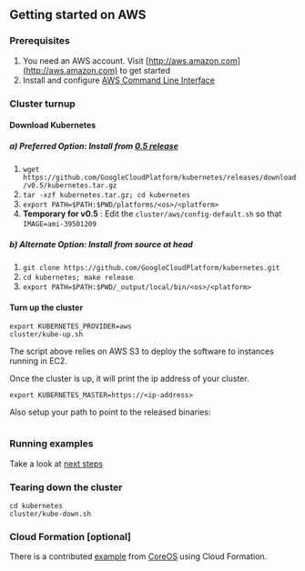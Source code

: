 ## Getting started on AWS

### Prerequisites

1. You need an AWS account. Visit [http://aws.amazon.com](http://aws.amazon.com) to get started
2. Install and configure [AWS Command Line Interface](http://aws.amazon.com/cli)

### Cluster turnup

#### Download Kubernetes
##### a) Preferred Option: Install from [0.5 release](https://github.com/GoogleCloudPlatform/kubernetes/releases/tag/v0.5)
1. ```wget https://github.com/GoogleCloudPlatform/kubernetes/releases/download/v0.5/kubernetes.tar.gz```
2. ```tar -xzf kubernetes.tar.gz; cd kubernetes```
3. ```export PATH=$PATH:$PWD/platforms/<os>/<platform>```
4. __Temporary for v0.5__ : Edit the ```cluster/aws/config-default.sh``` so that ```IMAGE=ami-39501209``` 

##### b) Alternate Option: Install from source at head
1. ```git clone https://github.com/GoogleCloudPlatform/kubernetes.git```
2. ```cd kubernetes; make release```
3. ```export PATH=$PATH:$PWD/_output/local/bin/<os>/<platform>```

#### Turn up the cluster
```
export KUBERNETES_PROVIDER=aws
cluster/kube-up.sh
```

The script above relies on AWS S3 to deploy the software to instances running in EC2.

Once the cluster is up, it will print the ip address of your cluster.

```
export KUBERNETES_MASTER=https://<ip-address>
```

Also setup your path to point to the released binaries:
```

```

### Running examples

Take a look at [next steps](https://github.com/GoogleCloudPlatform/kubernetes#where-to-go-next)

### Tearing down the cluster
```
cd kubernetes
cluster/kube-down.sh
```

### Cloud Formation [optional]
There is a contributed [example](aws-coreos.md) from [CoreOS](http://www.coreos.com) using Cloud Formation.
